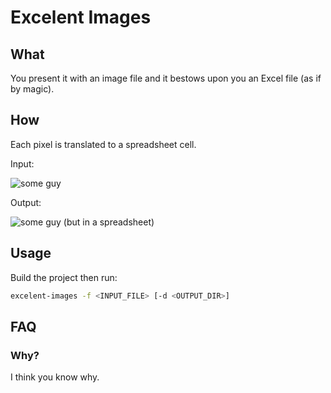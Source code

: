# Excelent Images

## What

You present it with an image file and it bestows upon you an Excel file (as if by magic).

## How

Each pixel is translated to a spreadsheet cell.

Input:

![some guy](https://github.com/user-attachments/assets/536bdae9-07f0-470b-a2e7-b11f01bc35b5)


Output:

![some guy (but in a spreadsheet)](https://github.com/user-attachments/assets/0e123f2c-243c-4f66-9f09-8ce4da58d6f9)


## Usage

Build the project then run:

```bash
excelent-images -f <INPUT_FILE> [-d <OUTPUT_DIR>]
```

## FAQ

### Why?

I think you know why.
